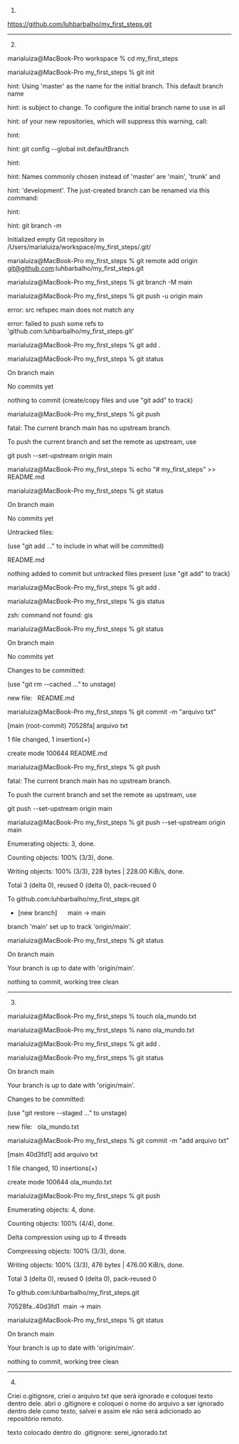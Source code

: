 1)
https://github.com/luhbarbalho/my_first_steps.git

______________________________________________________________________________

2)
marialuiza@MacBook-Pro workspace % cd my_first_steps

marialuiza@MacBook-Pro my_first_steps % git init

hint: Using 'master' as the name for the initial branch. This default branch name

hint: is subject to change. To configure the initial branch name to use in all

hint: of your new repositories, which will suppress this warning, call:

hint:

hint: 	git config --global init.defaultBranch <name>

hint:

hint: Names commonly chosen instead of 'master' are 'main', 'trunk' and

hint: 'development'. The just-created branch can be renamed via this command:

hint:

hint: 	git branch -m <name>

Initialized empty Git repository in /Users/marialuiza/workspace/my_first_steps/.git/

marialuiza@MacBook-Pro my_first_steps % git remote add origin git@github.com:luhbarbalho/my_first_steps.git

marialuiza@MacBook-Pro my_first_steps % git branch -M main

marialuiza@MacBook-Pro my_first_steps % git push -u origin main

error: src refspec main does not match any

error: failed to push some refs to 'github.com:luhbarbalho/my_first_steps.git'

marialuiza@MacBook-Pro my_first_steps % git add .

marialuiza@MacBook-Pro my_first_steps % git status

On branch main

No commits yet

nothing to commit (create/copy files and use "git add" to track)

marialuiza@MacBook-Pro my_first_steps % git push

fatal: The current branch main has no upstream branch.

To push the current branch and set the remote as upstream, use

git push --set-upstream origin main

marialuiza@MacBook-Pro my_first_steps % echo "# my_first_steps" >> README.md

marialuiza@MacBook-Pro my_first_steps % git status

On branch main

No commits yet

Untracked files:

(use "git add <file>..." to include in what will be committed)

README.md

nothing added to commit but untracked files present (use "git add" to track)

marialuiza@MacBook-Pro my_first_steps % git add .

marialuiza@MacBook-Pro my_first_steps % gis status

zsh: command not found: gis

marialuiza@MacBook-Pro my_first_steps % git status

On branch main

No commits yet

Changes to be committed:

(use "git rm --cached <file>..." to unstage)

new file:   README.md

marialuiza@MacBook-Pro my_first_steps % git commit -m "arquivo txt"

[main (root-commit) 70528fa] arquivo txt

1 file changed, 1 insertion(+)

create mode 100644 README.md

marialuiza@MacBook-Pro my_first_steps % git push

fatal: The current branch main has no upstream branch.

To push the current branch and set the remote as upstream, use

git push --set-upstream origin main

marialuiza@MacBook-Pro my_first_steps % git push --set-upstream origin main

Enumerating objects: 3, done.

Counting objects: 100% (3/3), done.

Writing objects: 100% (3/3), 228 bytes | 228.00 KiB/s, done.

Total 3 (delta 0), reused 0 (delta 0), pack-reused 0

To github.com:luhbarbalho/my_first_steps.git

* [new branch]      main -> main

branch 'main' set up to track 'origin/main'.

marialuiza@MacBook-Pro my_first_steps % git status

On branch main

Your branch is up to date with 'origin/main'.

nothing to commit, working tree clean

____________________________________________________________________________

3)
marialuiza@MacBook-Pro my_first_steps % touch ola_mundo.txt

marialuiza@MacBook-Pro my_first_steps % nano ola_mundo.txt

marialuiza@MacBook-Pro my_first_steps % git add .

marialuiza@MacBook-Pro my_first_steps % git status

On branch main

Your branch is up to date with 'origin/main'.

Changes to be committed:

(use "git restore --staged <file>..." to unstage)

new file:   ola_mundo.txt

marialuiza@MacBook-Pro my_first_steps % git commit -m "add arquivo txt"

[main 40d3fd1] add arquivo txt

1 file changed, 10 insertions(+)

create mode 100644 ola_mundo.txt

marialuiza@MacBook-Pro my_first_steps % git push

Enumerating objects: 4, done.

Counting objects: 100% (4/4), done.

Delta compression using up to 4 threads

Compressing objects: 100% (3/3), done.

Writing objects: 100% (3/3), 476 bytes | 476.00 KiB/s, done.

Total 3 (delta 0), reused 0 (delta 0), pack-reused 0

To github.com:luhbarbalho/my_first_steps.git

70528fa..40d3fd1  main -> main

marialuiza@MacBook-Pro my_first_steps % git status

On branch main

Your branch is up to date with 'origin/main'.

nothing to commit, working tree clean

__________________________________________________________________________

4)
Criei o.gitignore, criei o arquivo txt que será ignorado e coloquei texto dentro dele. abri o .gitignore e coloquei o nome do arquivo a ser ignorado dentro dele como texto, salvei e assim ele não será adicionado ao repositório remoto.

texto colocado dentro do .gitignore:  serei_ignorado.txt

